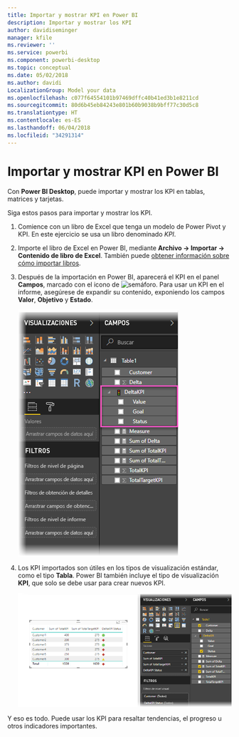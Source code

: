 ```yaml
---
title: Importar y mostrar KPI en Power BI
description: Importar y mostrar los KPI
author: davidiseminger
manager: kfile
ms.reviewer: ''
ms.service: powerbi
ms.component: powerbi-desktop
ms.topic: conceptual
ms.date: 05/02/2018
ms.author: davidi
LocalizationGroup: Model your data
ms.openlocfilehash: c077f64554101b97469dffc40b41ed3b1e8211cd
ms.sourcegitcommit: 80d6b45eb84243e801b60b9038b9bff77c30d5c8
ms.translationtype: HT
ms.contentlocale: es-ES
ms.lasthandoff: 06/04/2018
ms.locfileid: "34291314"
---
```

# <a name="import-and-display-kpis-in-power-bi"></a>Importar y mostrar KPI en Power BI
Con **Power BI Desktop**, puede importar y mostrar los KPI en tablas, matrices y tarjetas.

Siga estos pasos para importar y mostrar los KPI.

1. Comience con un libro de Excel que tenga un modelo de Power Pivot y KPI. En este ejercicio se usa un libro denominado *KPI*.

1. Importe el libro de Excel en Power BI, mediante **Archivo -> Importar -> Contenido de libro de Excel**. También puede [obtener información sobre cómo importar libros](desktop-import-excel-workbooks.md). 

1. Después de la importación en Power BI, aparecerá el KPI en el panel **Campos**, marcado con el icono de ![semáforo](media/desktop-import-and-display-kpis/traffic.png). Para usar un KPI en el informe, asegúrese de expandir su contenido, exponiendo los campos **Valor**, **Objetivo** y **Estado**.

    ![](media/desktop-import-and-display-kpis/desktoppreviewfeatureon2.png)

1. Los KPI importados son útiles en los tipos de visualización estándar, como el tipo **Tabla**. Power BI también incluye el tipo de visualización **KPI**, que solo se debe usar para crear nuevos KPI.
   
    ![](media/desktop-import-and-display-kpis/desktoppreviewfeatureon3.png)

Y eso es todo. Puede usar los KPI para resaltar tendencias, el progreso u otros indicadores importantes.
